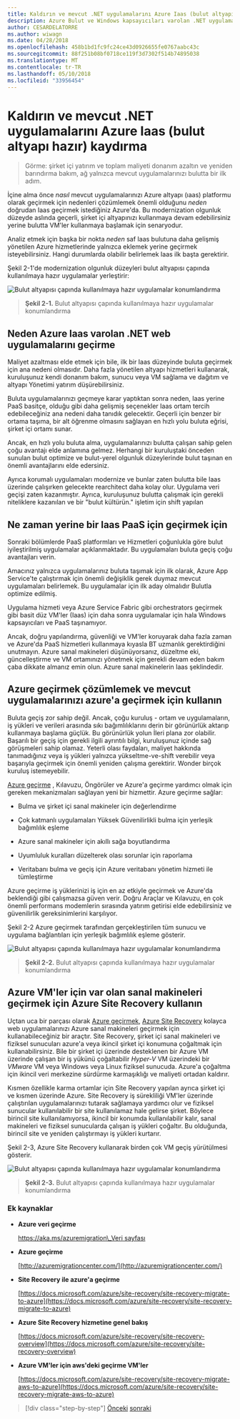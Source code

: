 ```yaml
---
title: Kaldırın ve mevcut .NET uygulamalarını Azure Iaas (bulut altyapı hazır) kaydırma
description: Azure Bulut ve Windows kapsayıcıları varolan .NET uygulamaları modernize.
author: CESARDELATORRE
ms.author: wiwagn
ms.date: 04/28/2018
ms.openlocfilehash: 458b1bd1fc9fc24ce43d0926655fe0767aabc43c
ms.sourcegitcommit: 88f251b08bf0718ce119f3d7302f514b74895038
ms.translationtype: MT
ms.contentlocale: tr-TR
ms.lasthandoff: 05/10/2018
ms.locfileid: "33956454"
---
```

# <a name="lift-and-shift-existing-net-apps-to-azure-iaas-cloud-infrastructure-ready"></a>Kaldırın ve mevcut .NET uygulamalarını Azure Iaas (bulut altyapı hazır) kaydırma

> Görme: şirket içi yatırım ve toplam maliyeti donanım azaltın ve yeniden barındırma bakım, ağ yalnızca mevcut uygulamalarınızı bulutta bir ilk adım.

İçine alma önce *nasıl* mevcut uygulamalarınızı Azure altyapı (ıaas) platformu olarak geçirmek için nedenleri çözümlemek önemli olduğunu *neden* doğrudan Iaas geçirmek istediğiniz Azure'da. Bu modernization olgunluk düzeyde aslında geçerli, şirket içi altyapınızı kullanmaya devam edebilirsiniz yerine bulutta VM'ler kullanmaya başlamak için senaryodur.

Analiz etmek için başka bir nokta *neden* saf Iaas bulutuna daha gelişmiş yönetilen Azure hizmetlerinde yalnızca eklemek yerine geçirmek isteyebilirsiniz. Hangi durumlarda olabilir belirlemek Iaas ilk başta gerektirir.

Şekil 2-1'de modernization olgunluk düzeyleri bulut altyapısı çapında kullanılmaya hazır uygulamalar yerleştirir:

![Bulut altyapısı çapında kullanılmaya hazır uygulamalar konumlandırma](./media/image2-1.png)

> **Şekil 2-1.** Bulut altyapısı çapında kullanılmaya hazır uygulamalar konumlandırma

## <a name="why-migrate-existing-net-web-applications-to-azure-iaas"></a>Neden Azure Iaas varolan .NET web uygulamalarını geçirme

Maliyet azaltması elde etmek için bile, ilk bir Iaas düzeyinde buluta geçirmek için ana nedeni olmasıdır. Daha fazla yönetilen altyapı hizmetleri kullanarak, kuruluşunuz kendi donanım bakım, sunucu veya VM sağlama ve dağıtım ve altyapı Yönetimi yatırım düşürebilirsiniz.

Buluta uygulamalarınızı geçmeye karar yaptıktan sonra neden, Iaas yerine PaaS basitçe, olduğu gibi daha gelişmiş seçenekler Iaas ortam tercih edebileceğiniz ana nedeni daha tanıdık gelecektir. Geçerli için benzer bir ortama taşıma, bir alt öğrenme olmasını sağlayan en hızlı yolu buluta eğrisi, şirket içi ortamı sunar.

Ancak, en hızlı yolu buluta alma, uygulamalarınızı bulutta çalışan sahip gelen çoğu avantajı elde anlamına gelmez. Herhangi bir kuruluştaki önceden sunulan bulut optimize ve bulut-yerel olgunluk düzeylerinde bulut taşınan en önemli avantajlarını elde edersiniz.

Ayrıca korumalı uygulamaları modernize ve bunlar zaten bulutta bile Iaas üzerinde çalışırken gelecekte rearchitect daha kolay olur. Uygulama veri geçişi zaten kazanmıştır. Ayrıca, kuruluşunuz bulutta çalışmak için gerekli niteliklere kazanılan ve bir "bulut kültürün." işletim için shift yapılan

## <a name="when-to-migrate-to-iaas-instead-of-to-paas"></a>Ne zaman yerine bir Iaas PaaS için geçirmek için

Sonraki bölümlerde PaaS platformları ve Hizmetleri çoğunlukla göre bulut iyileştirilmiş uygulamalar açıklanmaktadır. Bu uygulamaları buluta geçiş çoğu avantajları verin. 

Amacınız yalnızca uygulamalarınız buluta taşımak için ilk olarak, Azure App Service'te çalıştırmak için önemli değişiklik gerek duymaz mevcut uygulamaları belirlemek. Bu uygulamalar için ilk aday olmalıdır Bulutla optimize edilmiş. 

Uygulama hizmeti veya Azure Service Fabric gibi orchestrators geçirmek gibi basit düz VM'ler (Iaas) için daha sonra uygulamalar için hala Windows kapsayıcıları ve PaaS taşınamıyor. 

Ancak, doğru yapılandırma, güvenliği ve VM'ler koruyarak daha fazla zaman ve Azure'da PaaS hizmetleri kullanmaya kıyasla BT uzmanlık gerektirdiğini unutmayın. Azure sanal makineleri düşünüyorsanız, düzeltme eki, güncelleştirme ve VM ortamınızı yönetmek için gerekli devam eden bakım çaba dikkate almanız emin olun. Azure sanal makinelerin Iaas şeklindedir.

## <a name="use-azure-migrate-to-analyze-and-migrate-your-existing-applications-to-azure"></a>Azure geçirmek çözümlemek ve mevcut uygulamalarınızı azure'a geçirmek için kullanın

Buluta geçiş zor sahip değil. Ancak, çoğu kuruluş - ortam ve uygulamaların, iş yükleri ve verileri arasında sıkı bağımlılıklarını derin bir görünürlük aktarıp kullanmaya başlama güçlük. Bu görünürlük yolun İleri plana zor olabilir. Başarılı bir geçiş için gerekli ilgili ayrıntılı bilgi, kuruluşunuz içinde sağ görüşmeleri sahip olamaz. Yeterli olası faydaları, maliyet hakkında tanımadığınız veya iş yükleri yalnızca yükseltme-ve-shift verebilir veya başarıyla geçirmek için önemli yeniden çalışma gerektirir. Wonder birçok kuruluş istemeyebilir.

[Azure geçirme](https://aka.ms/azuremigrate) , Kılavuzu, Öngörüler ve Azure'a geçirme yardımcı olmak için gereken mekanizmaları sağlayan yeni bir hizmettir. Azure geçirme sağlar:

- Bulma ve şirket içi sanal makineler için değerlendirme

- Çok katmanlı uygulamaları Yüksek Güvenilirlikli bulma için yerleşik bağımlılık eşleme

- Azure sanal makineler için akıllı sağa boyutlandırma

- Uyumluluk kuralları düzelterek olası sorunlar için raporlama

- Veritabanı bulma ve geçiş için Azure veritabanı yönetim hizmeti ile tümleştirme

Azure geçirme iş yüklerinizi iş için en az etkiyle geçirmek ve Azure'da beklendiği gibi çalışmazsa güven verir. Doğru Araçlar ve Kılavuzu, en çok önemli performans modemlerin sırasında yatırım getirisi elde edebilirsiniz ve güvenilirlik gereksinimlerini karşılıyor.

Şekil 2-2 Azure geçirmek tarafından gerçekleştirilen tüm sunucu ve uygulama bağlantıları için yerleşik bağımlılık eşleme gösterir.

![Bulut altyapısı çapında kullanılmaya hazır uygulamalar konumlandırma](./media/image2-2.png)

> **Şekil 2-2.** Bulut altyapısı çapında kullanılmaya hazır uygulamalar konumlandırma

## <a name="use-azure-site-recovery-to-migrate-your-existing-vms-to-azure-vms"></a>Azure VM'ler için var olan sanal makineleri geçirmek için Azure Site Recovery kullanın

Uçtan uca bir parçası olarak [Azure geçirmek](https://aka.ms/azuremigrate), [Azure Site Recovery](https://docs.microsoft.com/azure/site-recovery/site-recovery-overview) kolayca web uygulamalarınızı Azure sanal makineleri geçirmek için kullanabileceğiniz bir araçtır. Site Recovery, şirket içi sanal makineleri ve fiziksel sunucuları azure'a veya ikincil şirket içi konumuna çoğaltmak için kullanabilirsiniz. Bile bir şirket içi üzerinde desteklenen bir Azure VM üzerinde çalışan bir iş yükünü çoğaltabilir *Hyper-V* VM üzerindeki bir *VMware* VM veya Windows veya Linux fiziksel sunucuda. Azure'a çoğaltma için ikincil veri merkezine sürdürme karmaşıklığı ve maliyeti ortadan kaldırır.

Kısmen özellikle karma ortamlar için Site Recovery yapılan ayrıca şirket içi ve kısmen üzerinde Azure. Site Recovery iş sürekliliği VM'ler üzerinde çalıştırılan uygulamalarınızı tutarak sağlamaya yardımcı olur ve fiziksel sunucular kullanılabilir bir site kullanılamaz hale gelirse şirket. Böylece birincil site kullanılamıyorsa, ikincil bir konumda kullanılabilir kalır, sanal makineleri ve fiziksel sunucularda çalışan iş yükleri çoğaltır. Bu olduğunda, birincil site ve yeniden çalıştırmayı iş yükleri kurtarır.

Şekil 2-3, Azure Site Recovery kullanarak birden çok VM geçiş yürütülmesi gösterir.

![Bulut altyapısı çapında kullanılmaya hazır uygulamalar konumlandırma](./media/image2-3.png)

> **Şekil 2-3.** Bulut altyapısı çapında kullanılmaya hazır uygulamalar konumlandırma

### <a name="additional-resources"></a>Ek kaynaklar

- **Azure veri geçirme**

    [https://aka.ms/azuremigration\_Veri sayfası](https://aka.ms/azuremigration\_datasheet)

- **Azure geçirme**

    [http://azuremigrationcenter.com/](http://azuremigrationcenter.com/)

- **Site Recovery ile azure'a geçirme**

    [https://docs.microsoft.com/azure/site-recovery/site-recovery-migrate-to-azure](https://docs.microsoft.com/azure/site-recovery/site-recovery-migrate-to-azure)

- **Azure Site Recovery hizmetine genel bakış**

    [https://docs.microsoft.com/azure/site-recovery/site-recovery-overview](https://docs.microsoft.com/azure/site-recovery/site-recovery-overview)

- **Azure VM'ler için aws'deki geçirme VM'ler**

    [https://docs.microsoft.com/azure/site-recovery/site-recovery-migrate-aws-to-azure](https://docs.microsoft.com/azure/site-recovery/site-recovery-migrate-aws-to-azure)

>[!div class="step-by-step"]
[Önceki](index.md)
[sonraki](migrate-your-relational-databases-to-azure.md)

